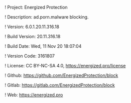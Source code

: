 ! Project: Energized Protection

! Description: ad.porn.malware blocking.

! Version: 6.0.1.20.11.316.18

! Build Version: 20.11.316.18

! Build Date: Wed, 11 Nov 20 18:07:04

! Version Code: 3161807

! License: CC BY-NC-SA 4.0, https://energized.pro/license

! Github: https://github.com/EnergizedProtection/block

! Gitlab: https://gitlab.com/EnergizedProtection/block


! Web: https://energized.pro
